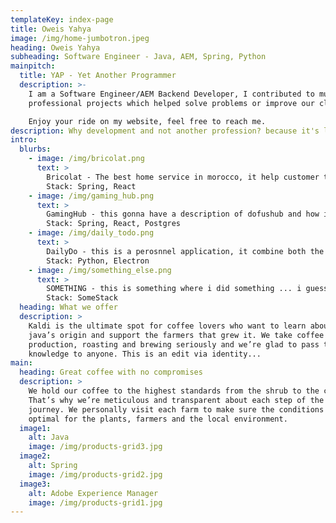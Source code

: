 ```yaml
---
templateKey: index-page
title: Oweis Yahya
image: /img/home-jumbotron.jpeg
heading: Oweis Yahya
subheading: Software Engineer - Java, AEM, Spring, Python
mainpitch:
  title: YAP - Yet Another Programmer
  description: >-
    I am a Software Engineer/AEM Backend Developer, I contributed to multiple
    professional projects which helped solve problems or improve our clients workflow.

    Enjoy your ride on my website, feel free to reach me.
description: Why development and not another profession? because it's limitless ... with just enough code you can sail the seven seas, visit the world wonders and break most of the real-world problems ... below you can find my personel projects 
intro:
  blurbs:
    - image: /img/bricolat.png
      text: >
        Bricolat - The best home service in morocco, it help customer to find the nearest ...
        Stack: Spring, React
    - image: /img/gaming_hub.png
      text: >
        GamingHub - this gonna have a description of dofushub and how it will grow to be a gaming hub website ...  lorem ipsum lorem ipsumlorem ipsumlorem ipsumlorem ipsumlorem ipsumlorem ipsumlorem ipsumlorem ipsumlorem ipsumlorem ipsumlorem ipsumlorem ipsumlorem ipsum.
        Stack: Spring, React, Postgres
    - image: /img/daily_todo.png
      text: >
        DailyDo - this is a perosnnel application, it combine both the normal todo list and a daily to do ... i use this application to track my progress in my goals and to change my behaviour, slowly but steady.
        Stack: Python, Electron
    - image: /img/something_else.png
      text: >
        SOMETHING - this is something where i did something ... i guess maybe a game like protectthequeen, or tap the bastard, or habits collecter or something.
        Stack: SomeStack
  heading: What we offer
  description: >
    Kaldi is the ultimate spot for coffee lovers who want to learn about their
    java’s origin and support the farmers that grew it. We take coffee
    production, roasting and brewing seriously and we’re glad to pass that
    knowledge to anyone. This is an edit via identity...
main:
  heading: Great coffee with no compromises
  description: >
    We hold our coffee to the highest standards from the shrub to the cup.
    That’s why we’re meticulous and transparent about each step of the coffee’s
    journey. We personally visit each farm to make sure the conditions are
    optimal for the plants, farmers and the local environment.
  image1:
    alt: Java
    image: /img/products-grid3.jpg
  image2:
    alt: Spring
    image: /img/products-grid2.jpg
  image3:
    alt: Adobe Experience Manager
    image: /img/products-grid1.jpg
---
```

